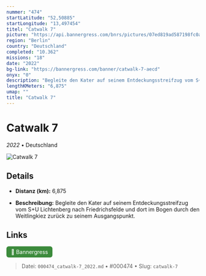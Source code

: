 ```yaml
---
nummer: "474"
startLatitude: "52,50885"
startLongitude: "13,497454"
titel: "Catwalk 7"
picture: "https://api.bannergress.com/bnrs/pictures/07ed819ad587198fc0a8a850b6c095e1"
region: "Berlin"
country: "Deutschland"
completed: "10.362"
missions: "18"
date: "2022"
bg-link: "https://bannergress.com/banner/catwalk-7-aecd"
onyx: "0"
description: "Begleite den Kater auf seinem Entdeckungsstreifzug vom S+U Lichtenberg nach Friedrichsfelde und dort im Bogen durch den Weitlingkiez zurück zu seinem Ausgangspunkt."
lengthKMeters: "6,875"
umap: ""
title: "Catwalk 7"
---
```

# Catwalk 7

*2022* • Deutschland

![Catwalk 7](https://api.bannergress.com/bnrs/pictures/07ed819ad587198fc0a8a850b6c095e1)

## Details
- **Distanz (km):** 6,875



- **Beschreibung:** Begleite den Kater auf seinem Entdeckungsstreifzug vom S+U Lichtenberg nach Friedrichsfelde und dort im Bogen durch den Weitlingkiez zurück zu seinem Ausgangspunkt.


## Links
<div style="margin-top: 0.5em;">
<a href="https://bannergress.com/banner/catwalk-7-aecd" target="_blank" style="display:inline-block;margin-right:8px;padding:6px 12px;background-color:#3c8b3c;color:white;text-decoration:none;border-radius:6px;">🔗 Bannergress</a>

</div>


> Datei: `000474_catwalk-7_2022.md` • #000474 • Slug: `catwalk-7`

